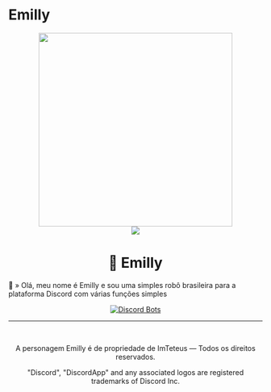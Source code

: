 # Emilly
<p align="center">
<img height="384" src="https://cdn.discordapp.com/avatars/627099725337853952/ac06b3a2f03a96fcea11778151f5e455.png?size=2048">
<br>
<a href="https://www.emillybot.tk"><img src="https://img.shields.io/badge/website-lockdzn-informational.svg"></a>
</p>
<p align="center">
<h1 align="center">💜 Emilly</h1>

<p align="center">

💜 » Olá, meu nome é Emilly e sou uma simples robô brasileira para a plataforma Discord com várias funções simples

<p align="center">
<a href="https://top.gg/bot/627099725337853952?utm_source=widget">
  <img src="https://top.gg/api/widget/627099725337853952.svg?test=123456" alt="Discord Bots" />
</a></p>



<hr>
<br>
<p align="center">A personagem Emilly é de propriedade de ImTeteus — Todos os direitos reservados.</p>
<p align="center">"Discord", "DiscordApp" and any associated logos are registered trademarks of Discord Inc.</p>
